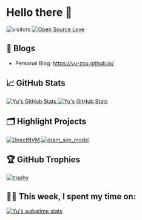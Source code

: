 # Hello there 👋

![visitors](https://visitor-badge.laobi.icu/badge?page_id=yu-zou.yu-zou)
[![Open Source Love](https://badges.frapsoft.com/os/v1/open-source.svg?v=102)](https://github.com/ellerbrock/open-source-badge/)

## 📝 Blogs

- Personal Blog: https://yu-zou.github.io/

## &#x1f4c8; GitHub Stats

<a href="https://github.com/yu-zou/yu-zou">
  <img align="center" src="https://github-readme-stats.vercel.app/api?username=yu-zou&count_private=true&show_icons=true&theme=dracula"
       alt="Yu's GitHub Stats" />
</a>

<a href="https://github.com/yu-zou/yu-zou">
  <img align="center" src="https://github-readme-stats.vercel.app/api/top-langs/?username=yu-zou&theme=radical&layout=compact" alt="Yu's GitHub Stats" />
</a>

## 🗂️ Highlight Projects

<a href="https://github.com/yu-zou/DirectNVM">
  <img align="center" src="https://github-readme-stats.vercel.app/api/pin/?username=yu-zou&repo=DirectNVM&theme=radical" alt="DirectNVM" />
</a>

<a href="https://github.com/yu-zou/dram_sim_model">
  <img align="center" src="https://github-readme-stats.vercel.app/api/pin/?username=yu-zou&repo=dram_sim_model&theme=radical" alt="dram_sim_model" />
</a>

## 🏆 GitHub Trophies

[![trophy](https://github-profile-trophy.vercel.app/?username=yu-zou&theme=nord&column=7)](https://github.com/ryo-ma/github-profile-trophy)


## 👨‍💻 This week, I spent my time on:

[![Yu's wakatime stats](https://github-readme-stats.vercel.app/api/wakatime?username=BigHandsomeBee&theme=gruvbox)](https://github.com/anuraghazra/github-readme-stats)
